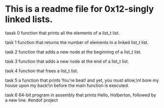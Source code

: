 # This is a readme file for 0x12-singly linked lists.

tassk 0 function that prints all the elements of a list_t list.

task 1 function that returns the number of elements in a linked list_t list.

task 2 function that adds a new node at the beginning of a list_t list.

task 3 function that adds a new node at the end of a list_t list.

task 4 function that frees a list_t list.

task 5 a function that prints You're beat! and yet, you must allow,\nI bore my house upon my back!\n before the main function is executed.

task 6 64-bit program in assembly that prints Hello, Holberton, followed by a new line.
#endof project

